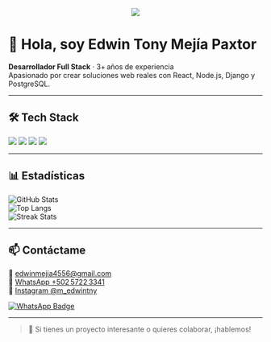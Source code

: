 <p align="center">
  <img src="https://capsule-render.vercel.app/api?text=Hola+Soy+Edwin+Tony!&animation=fadeIn&type=waving&color=gradient&height=100" />
</p>

# 👋 Hola, soy Edwin Tony Mejía Paxtor

**Desarrollador Full Stack** · 3+ años de experiencia  
Apasionado por crear soluciones web reales con React, Node.js, Django y PostgreSQL.

---

## 🛠️ Tech Stack
![](https://img.shields.io/badge/React-20232A?style=flat&logo=react&logoColor=61DAFB) 
![](https://img.shields.io/badge/Node.js-339933?style=flat&logo=node-dot-js&logoColor=white) 
![](https://img.shields.io/badge/Django-092E20?style=flat&logo=django&logoColor=white) 
![](https://img.shields.io/badge/PostgreSQL-316192?style=flat&logo=postgresql&logoColor=white)

---

## 📊 Estadísticas
![GitHub Stats](https://github-readme-stats.vercel.app/api?username=EdwinTonyMejiaPaxtor&show_icons=true&theme=dark)  
![Top Langs](https://github-readme-stats.vercel.app/api/top-langs/?username=EdwinTonyMejiaPaxtor&layout=compact&theme=dark)  
![Streak Stats](https://github-readme-streak-stats.herokuapp.com/?user=EdwinTonyMejiaPaxtor&theme=dark)

---

## 📫 Contáctame
📧 [edwinmejia4556@gmail.com](mailto:edwinmejia4556@gmail.com)  
📱 [WhatsApp +502 5722 3341](https://wa.me/50257223341)  
📸 [Instagram @m_edwintny](https://www.instagram.com/m_edwintny/)

[![WhatsApp Badge](https://img.shields.io/badge/WhatsApp-+50257223341-25D366?style=for-the-badge&logo=whatsapp)](https://wa.me/50257223341)

---

> 💬 Si tienes un proyecto interesante o quieres colaborar, ¡hablemos!


